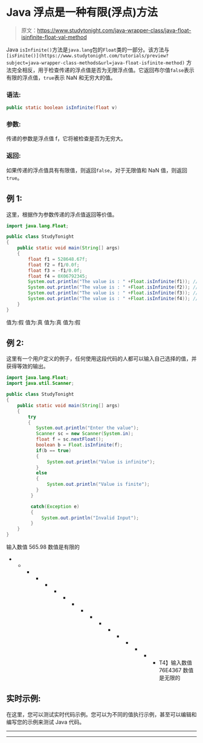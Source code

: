 # Java 浮点是一种有限(浮点)方法

> 原文：<https://www.studytonight.com/java-wrapper-class/java-float-isinfinite-float-val-method>

Java `isInfinite()`方法是`java.lang`包的`Float`类的一部分。该方法与`[isFinite()](https://www.studytonight.com/tutorials/preview?subject=java-wrapper-class-methods&url=java-float-isfinite-method)` 方法完全相反，用于检查传递的浮点值是否为无限浮点值。它返回布尔值`false`表示有限的浮点值，`true`表示 NaN 和无穷大的值。

### 语法:

```java
public static boolean isInfinite(float v) 
```

### 参数:

传递的参数是浮点值 f，它将被检查是否为无穷大。

### 返回:

如果传递的浮点值具有有限值，则返回`false`，对于无限值和 NaN 值，则返回`true`。

## 例 1:

这里，根据作为参数传递的浮点值返回等价值。

```java
import java.lang.Float;

public class StudyTonight
{  
    public static void main(String[] args) 
    {  
        float f1 = 528648.67f;  
        float f2 = f1/0.0f; 
        float f3 = -f1/0.0f;
        float f4 = 0X06792345;
        System.out.println("The value is : " +Float.isInfinite(f1)); //returns false for finite value  
        System.out.println("The value is : " +Float.isInfinite(f2)); //returns true for infinite value 
        System.out.println("The value is : " +Float.isInfinite(f3)); //returns true for infinaite value 
        System.out.println("The value is : " +Float.isInfinite(f4)); // returns false for finite value
    }  
} 
```

值为:假
值为:真
值为:真
值为:假

## 例 2:

这里有一个用户定义的例子，任何使用这段代码的人都可以输入自己选择的值，并获得等效的输出。

```java
import java.lang.Float;
import java.util.Scanner;

public class StudyTonight
{  
    public static void main(String[] args) 
    {  
        try
        {
           System.out.println("Enter the value");
           Scanner sc = new Scanner(System.in);
           float f = sc.nextFloat();
           boolean b = Float.isInfinite(f);
           if(b == true)
           {
               System.out.println("Value is infinite");
           }
           else
           {
               System.out.println("Value is finite");
           }
         }

         catch(Exception e)
         {
             System.out.println("Invalid Input");
         }   
    }
} 
```

输入数值
565.98
数值是有限的
* * * * * * * * * * * * * * * * * T4】输入数值
76E4367
数值是无限的

## 实时示例:

在这里，您可以测试实时代码示例。您可以为不同的值执行示例，甚至可以编辑和编写您的示例来测试 Java 代码。

* * *

* * *